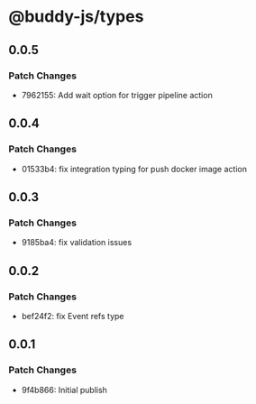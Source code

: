# @buddy-js/types

## 0.0.5

### Patch Changes

-   7962155: Add wait option for trigger pipeline action

## 0.0.4

### Patch Changes

-   01533b4: fix integration typing for push docker image action

## 0.0.3

### Patch Changes

-   9185ba4: fix validation issues

## 0.0.2

### Patch Changes

-   bef24f2: fix Event refs type

## 0.0.1

### Patch Changes

-   9f4b866: Initial publish
